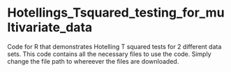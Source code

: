 # Hotellings_Tsquared_testing_for_multivariate_data
Code for R that demonstrates Hotelling T squared tests for 2 different data sets.
This code contains all the necessary files to use the code. Simply change the file path to whereever the files are downloaded. 
